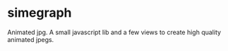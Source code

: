 # simegraph
Animated jpg. A small javascript lib and a few views to create high quality animated jpegs.
